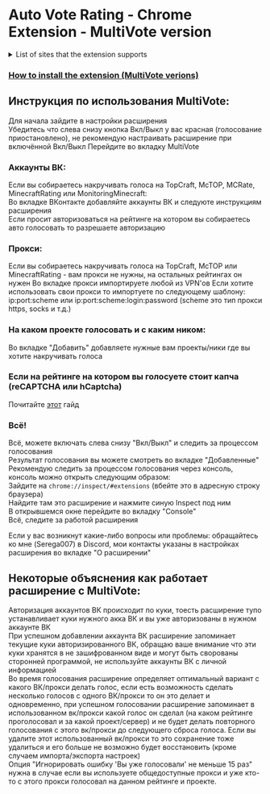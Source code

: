 # Auto Vote Rating - Chrome Extension - MultiVote version
<details>
<summary>List of sites that the extension supports</summary>
<a href="http://topcraft.ru/">TopCraft.ru</a>  
<a href="https://mctop.su/">McTOP.su</a>  
<a href="http://mcrate.su/">MCRate.su</a>  
<a href="http://minecraftrating.ru/">MinecraftRating.ru</a>  
<a href="http://monitoringminecraft.ru/">MonitoringMinecraft.ru</a>  
<a href="https://ionmc.top/">IonMc.top</a>  
<a href="https://minecraftservers.org/">MinecraftServers.org</a>  
<a href="https://serveur-prive.net/minecraft">Serveur-Prive.net</a>  
<a href="https://www.planetminecraft.com/">PlanetMinecraft.com</a>  
<a href="https://topg.org/Minecraft">TopG.org</a>  
<a href="https://minecraft-mp.com/">Minecraft-Mp.com</a>  
<a href="http://minecraft-server-list.com/">Minecraft-Server-List.com</a>  
<a href="https://www.serverpact.com/">ServerPact.com</a>  
<a href="https://www.minecraftiplist.com/">MinecraftIpList.com</a>  
<a href="https://topminecraftservers.org/">TopMinecraftServers.org</a>  
<a href="http://minecraftservers.biz/">MinecraftServers.biz</a>  
<a href="https://hotmc.ru/">HotMC.ru</a>  
<a href="https://minecraft-server.net/">Minecraft-Server.net</a>  
<a href="https://top-games.net/">Top-Games.net или Top-Serveurs.net</a>  
<a href="https://tmonitoring.com/">TMonitoring.com</a>  
<a href="https://top.gg/">Top.GG</a>  
<a href="https://discordbotlist.com/">DiscordBotList.com</a>  
<a href="https://discords.com/">Discords.com</a>  
<a href="https://mmotop.ru/">MMoTop.RU</a>  
<a href="https://mc-servers.com/">MC-Servers.com</a>  
<a href="https://minecraftlist.org/">MinecraftList.org</a>  
<a href="https://www.minecraft-index.com/">Minecraft-Index.com</a>  
<a href="https://serverlist101.com/">ServerList101.com</a>  
<a href="https://mcserver-list.eu/">MCServer-List.eu</a>  
<a href="https://craftlist.org/">CraftList.org</a>  
<a href="https://czech-craft.eu/">Czech-Craft.eu</a>  
<a href="https://minecraft.buzz/">Minecraft.buzz</a>  
<a href="https://minecraftservery.eu/">MinecraftServery.eu</a>  
<a href="https://www.rpg-paradize.com/">RPG-Paradize.com</a>  
<a href="https://www.minecraft-serverlist.net/">Minecraft-ServerList.net</a>  
<a href="https://minecraft-server.eu/">Minecraft-Server.eu</a>  
<a href="https://www.minecraftkrant.nl/">MinecraftKrant.nl</a>  
<a href="https://www.trackyserver.com/">TrackyServer.com</a>  
<a href="https://mc-lists.org/">MC-Lists.org</a>  
<a href="https://topmcservers.com/">TopMCServers.com</a>  
<a href="https://bestservers.com/">BestServers.com</a>  
<a href="https://craft-list.net/">Craft-List.net</a>  
<a href="https://www.minecraft-servers-list.org/">Minecraft-Servers-List.org</a>  
<a href="https://www.serverliste.net/">ServerListe.net</a>  
<a href="https://gtop100.com/">GTop100.com</a>  
<a href="https://wargm.ru/s">WARGM.ru</a>  
<a href="https://minestatus.net/">MineStatus.net</a>  
<a href="https://misterlauncher.org/">MisterLauncher.org</a>  
<a href="https://minecraft-servers.de/">Minecraft-Servers.de</a>  
<a href="https://discord.boats/">Discord.Boats</a>  
<a href="https://serverlist.games/">ServerList.Games</a>  
<a href="https://best-minecraft-servers.co/">Best-Minecraft-Servers.co</a>  
<a href="https://minecraftservers100.com/">MinecraftServers100.com</a>  
<a href="https://mc-serverlist.cz/">MC-ServerList.cz</a>  
<a href="https://mineservers.com/">MineServers.com</a>  
<a href="https://atlauncher.com/">ATLauncher.com</a>  
<a href="https://servers-minecraft.net/">Servers-Minecraft.net</a>  
</details>

### [How to install the extension (MultiVote verions)](https://gitlab.com/Serega007/auto-vote-rating/-/wikis/How-to-install-the-extension-(MultiVote-version))
  
## Инструкция по использования MultiVote:
Для начала зайдите в настройки расширения   
Убедитесь что слева снизу кнопка Вкл/Выкл у вас красная (голосование приостановлено), не рекомендую настраивать расширение при включённой Вкл/Выкл
Перейдите во вкладку MultiVote

### Аккаунты ВК:
Если вы собираетесь накручивать голоса на TopCraft, McTOP, MCRate, MinecraftRating или MonitoringMinecraft:   
Во вкладке ВКонтакте добавляйте аккаунты ВК и следуюте инструкциям расширения   
Если просит авторизоваться на рейтинге на котором вы собираетесь авто голосовать то разрешаете авторизацию   

### Прокси:
Если вы собираетесь накручивать голоса на TopCraft, McTOP или MinecraftRating - вам прокси не нужны, на остальных рейтингах он нужен
Во вкладке прокси импортируете любой из VPN'ов
Если хотите использовать свои прокси то импортуете по следующему шаблону: ip:port:scheme или ip:port:scheme:login:password (scheme это тип прокси https, socks и т.д.)

### На каком проекте голосовать и с каким ником:
Во вкладке "Добавить" добавляете нужные вам проекты/ники где вы хотите накручивать голоса

### Если на рейтинге на котором вы голосуете стоит капча (reCAPTCHA или hCaptcha)
Почитайте [этот](https://gitlab.com/Serega007/auto-vote-rating/-/wikis/Guide-how-to-automate-the-passage-of-captcha-(reCAPTCHA-and-hCaptcha)) гайд

### Всё!
Всё, можете включать слева снизу "Вкл/Выкл" и следить за процессом голосования   
Результат голосования вы можете смотреть во вкладке "Добавленные"   
Рекомендую следить за процессом голосования через консоль, консоль можно открыть следующим образом:   
Зайдите на `chrome://inspect/#extensions` (вбейте это в адресную строку браузера)   
Найдите там это расширение и нажмите синую Inspect под ним   
В открывшемся окне перейдите во вкладку "Console"   
Всё, следите за работой расширения

Если у вас возникнут какие-либо вопросы или проблемы: обращайтесь ко мне (Serega007) в Discord, мои контакты указаны в настройках расширения во вкладке "О расширении"

## Некоторые объяснения как работает расширение с MultiVote:   
Авторизация аккаунтов ВК происходит по куки, тоесть расширение тупо устанавливает куки нужного акка ВК и вы уже авторизованы в нужном аккаунте ВК   
При успешном добавлении аккаунта ВК расширение запоминает текущие куки авторизированного ВК, обращаю ваше внимание что эти куки хранятся в не зашифрованном виде и могут быть сворованы сторонней программой, не используйте аккаунты ВК с личной информацией   
Во время голосования расширение определяет оптимальный вариант с какого ВК/прокси делать голос, если есть возможность сделать несколько голосов с одного ВК/прокси то он это делает и одновременно, при успешном голосовании расширение запоминает в использованном вк/прокси какой голос он сделал (на каком рейтинге проголосовал и за какой проект/сервер) и не будет делать повторного голосования с этого вк/прокси до следующего сброса голоса. Если вы удалите этот использованный вк/прокси то это сохранение тоже удалиться и его больше не возможно будет восстановить (кроме случаем импорта/экспорта настроек)   
Опция "Игнорировать ошибку 'Вы уже голосовали' не меньше 15 раз" нужна в случае если вы используете общедоступные прокси и уже кто-то с этого прокси голосовал на данном рейтинге и проекте.   
